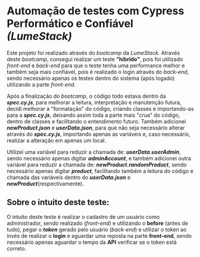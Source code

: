 # Automação de testes com Cypress Performático e Confiável *(LumeStack)*

Este projeto foi realizado através do *bootcamp* da *LumeStack*. Através deste *bootcamp*, consegui realizar um teste **"híbrido"**, pois foi utilizado *front-end* e *back-end* para que o teste tenha uma performance melhor e também seja mais confiável, pois é realizado o login através do *back-end*, sendo necessário apenas os testes dentro do sistema (após logado) utilizando a parte *front-end*.

Após a finalização do *bootcamp*, o código todo estava dentro da ***spec.cy.js***, para melhorar a leitura, interpretação e manutenção futura, decidi melhorar a "formatação" do código, criando classes e importando-as para a ***spec.cy.js***, deixando assim toda a parte mais "crua" do código, dentro de classes e facilitando o entendimento futuro. Também adicionei ***newProduct.json*** e ***userData.json***, para que não seja necessário alterar através do ***spec.cy.js***, importando apenas as variáveis e, caso necessário, realizar a alteração em apenas um local.

Utilizei uma variável para reduzir a chamada de: ***userData.userAdmin***, sendo necessário apenas digitar ***adminAccount***, e também adicionei outra variável para reduzir a chamada de: ***newProduct.randomProduct***, sendo necessário apenas digitar ***product***,  facilitando também a leitura do código e chamada das variáveis dentro do ***userData.json*** e ***newProduct***(respectivamente). 

## Sobre o intuito deste teste:

O intuito deste teste é realizar o cadastro de um usuário como administrador, sendo realizado (*front-end*) e utilizando o **before** (antes de tudo), pegar o ***token*** gerado pelo usuário (*back-end*) e utilizar o token ao invés de realizar o **login** e aguardar uma reposta na parte **front-end**, sendo necessário apenas aguardar o tempo da **API** verificar se o token está correto.
